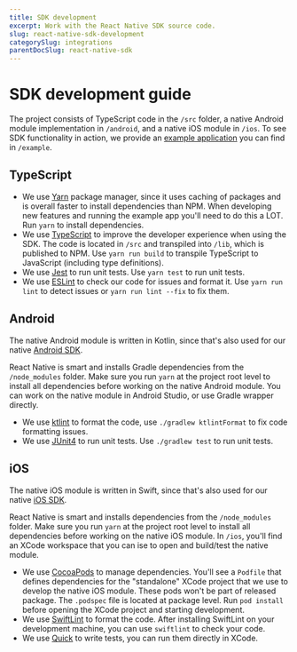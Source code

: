 ```yaml
---
title: SDK development
excerpt: Work with the React Native SDK source code.
slug: react-native-sdk-development
categorySlug: integrations
parentDocSlug: react-native-sdk
---
```


# SDK development guide

The project consists of TypeScript code in the `/src` folder, a native Android module implementation in `/android`, and a native iOS module in `/ios`. To see SDK functionality in action, we provide an [example application](https://documentation.bloomreach.com/engagement/docs/react-native-sdk-example-app) you can find in `/example`.

## TypeScript

* We use [Yarn](https://yarnpkg.com/) package manager, since it uses caching of packages and is overall faster to install dependencies than NPM. When developing new features and running the example app you'll need to do this a LOT. Run `yarn` to install dependencies.
* We use [TypeScript](https://www.typescriptlang.org/) to improve the developer experience when using the SDK. The code is located in `/src` and transpiled into `/lib`, which is published to NPM. Use `yarn run build` to transpile TypeScript to JavaScript (including type definitions).
* We use [Jest](https://jestjs.io/) to run unit tests. Use `yarn test` to run unit tests.
* We use [ESLint](https://eslint.org/) to check our code for issues and format it. Use `yarn run lint` to detect issues or `yarn run lint --fix` to fix them.


## Android

The native Android  module is written in Kotlin, since that's also used for our native [Android SDK](https://documentation.bloomreach.com/engagement/docs/android-sdk).

React Native is smart and installs Gradle dependencies from the `/node_modules` folder. Make sure you run `yarn` at the project root level to install all dependencies before working on the native Android module. You can work on the native module in Android Studio, or use Gradle wrapper directly.
* We use [ktlint](https://ktlint.github.io/) to format the code, use `./gradlew ktlintFormat` to fix code formatting issues.
* We use [JUnit4](https://junit.org/junit4/) to run unit tests. Use `./gradlew test` to run unit tests.

## iOS

The native iOS  module is written in Swift, since that's also used for our native [iOS SDK](https://documentation.bloomreach.com/engagement/docs/ios-sdk).

React Native is smart and installs dependencies from the `/node_modules` folder. Make sure you run `yarn` at the project root level to install all dependencies before working on the native iOS module. In `/ios`, you'll find an XCode workspace that you can ise to open and build/test the native module.

* We use [CocoaPods](https://cocoapods.org/) to manage dependencies. You'll see a `Podfile` that defines dependencies for the "standalone" XCode project that we use to develop the native iOS  module. These pods won't be part of released package. The `.podspec` file is located at package level. Run `pod install` before opening the XCode project and starting development.
* We use [SwiftLint](https://github.com/realm/SwiftLint) to format the code. After installing SwiftLint on your development machine, you can use `swiftlint` to check your code.
* We use [Quick](https://github.com/Quick/Quick) to write tests, you can run them directly in XCode.

